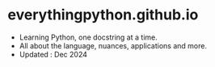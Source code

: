 # everythingpython.github.io

- Learning Python, one docstring at a time.
- All about the language, nuances, applications and more.
- Updated : Dec 2024


